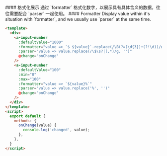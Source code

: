 <cn>
#### 格式化展示
通过 `formatter` 格式化数字，以展示具有具体含义的数据，往往需要配合 `parser` 一起使用。
</cn>

<us>
#### Formatter
Display value within it's situation with `formatter`, and we usually use `parser` at the same time.
</us>

```html
<template>
  <div>
    <a-input-number
      :defaultValue="1000"
      :formatter="value => `$ ${value}`.replace(/\B(?=(\d{3})+(?!\d))/g, ',')"
      :parser="value => value.replace(/\$\s?|(,*)/g, '')"
      @change="onChange"
    />
    <a-input-number
      :defaultValue="100"
      :min="0"
      :max="100"
      :formatter="value => `${value}%`"
      :parser="value => value.replace('%', '')"
      @change="onChange"
    />
  </div>
</template>
<script>
  export default {
    methods: {
      onChange(value) {
        console.log('changed', value);
      },
    },
  }
</script>
```



